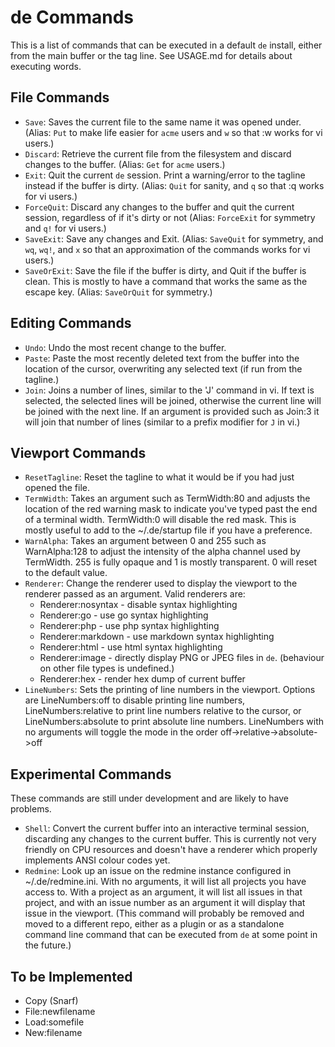 # de Commands

This is a list of commands that can be executed in a default `de` install, 
either from the main buffer or the tag line. See USAGE.md for details about 
executing words.

## File Commands

* `Save`: Saves the current file to the same name it was opened under. (Alias:
	`Put` to make life easier for `acme` users and `w` so that :w works 
	for vi users.)
* `Discard`: Retrieve the current file from the filesystem and discard changes
 	to the buffer. (Alias: `Get` for `acme` users.)
* `Exit`: Quit the current `de` session. Print a warning/error to the tagline
 	instead if the buffer is dirty. (Alias: `Quit` for sanity, and `q` so
 	that :q works for vi users.)
* `ForceQuit`: Discard any changes to the buffer and quit the current session,
 	regardless of if it's dirty or not (Alias: `ForceExit` for symmetry and
 	`q!` for vi users.)
* `SaveExit`: Save any changes and Exit. (Alias: `SaveQuit` for symmetry, and 
	`wq`, `wq!`, and `x` so that an approximation of the commands works for
	vi users.)
* `SaveOrExit`: Save the file if the buffer is dirty, and Quit if the buffer is
	clean. This is mostly to have a command that works the same as the
	escape key. (Alias: `SaveOrQuit` for symmetry.)

## Editing Commands

* `Undo`: Undo the most recent change to the buffer.
* `Paste`: Paste the most recently deleted text from the buffer into the location
	of the cursor, overwriting any selected text (if run from the tagline.)
* `Join`: Joins a number of lines, similar to the 'J' command in vi. If text is
	selected, the selected lines will be joined, otherwise the current
	line will be joined with the next line. If an argument is provided such
	as Join:3 it will join that number of lines (similar to a prefix
	modifier for `J` in vi.)

## Viewport Commands
* `ResetTagline`: Reset the tagline to what it would be if you had just opened
	the file.
* `TermWidth`: Takes an argument such as TermWidth:80 and adjusts the location
	of the red warning mask to indicate you've typed past the end of a
	terminal width. TermWidth:0 will disable the red mask. This is mostly
	useful to add to the ~/.de/startup file if you have a preference.
* `WarnAlpha`: Takes an argument between 0 and 255 such as WarnAlpha:128 to adjust
	the intensity of the alpha channel used by TermWidth. 255 is fully
	opaque and 1 is mostly transparent. 0 will reset to the default value.
* `Renderer`: Change the renderer used to display the viewport to the renderer
	passed as an argument.
	Valid renderers are:
	*	Renderer:nosyntax - disable syntax highlighting
	*	Renderer:go - use go syntax highlighting
	*	Renderer:php - use php syntax highlighting
	*	Renderer:markdown - use markdown syntax highlighting
	*	Renderer:html - use html syntax highlighting
	*	Renderer:image - directly display PNG or JPEG files in `de`.
			(behaviour on other file types is undefined.)
	*	Renderer:hex - render hex dump of current buffer
* `LineNumbers`: Sets the printing of line numbers in the viewport. Options are
	LineNumbers:off to disable printing line numbers, LineNumbers:relative
	to print line numbers relative to the cursor, or LineNumbers:absolute to
	print absolute line numbers. LineNumbers with no arguments will toggle
	the mode in the order off->relative->absolute->off

## Experimental Commands

These commands are still under development and are likely to have problems.

* `Shell`: Convert the current buffer into an interactive terminal session,
	discarding any changes to the current buffer. This is currently not very
	friendly on CPU resources and doesn't have a renderer which properly
	implements ANSI colour codes yet.
* `Redmine`: Look up an issue on the redmine instance configured in
	 ~/.de/redmine.ini. With no arguments, it will list all projects you
	have access to. With a project as an argument, it will list all issues
	in that project, and with an issue number as an argument it will display
	that issue in the viewport. (This command will probably be removed and
	moved to a different repo, either as a plugin or as a standalone 
	command line command that can be executed from `de` at some point in 
	the future.)

## To be Implemented

* Copy (Snarf)
* File:newfilename
* Load:somefile
* New:filename
